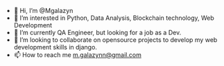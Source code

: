 - 👋 Hi, I’m @Mgalazyn
- 👀 I’m interested in Python, Data Analysis, Blockchain technology, Web Development
- 🌱 I’m currently QA Engineer, but looking for a job as a Dev.
- 💞️ I’m looking to collaborate on opensource projects to develop my web development skills in django. 
- 📫 How to reach me m.galazynn@gmail.com

<!---
Mgalazyn/Mgalazyn is a ✨ special ✨ repository because its `README.md` (this file) appears on your GitHub profile.
You can click the Preview link to take a look at your changes.
--->

